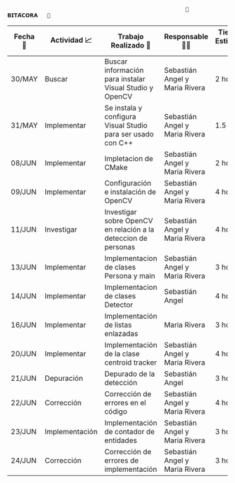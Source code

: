                                                              🔰   𝗕𝗜𝗧𝗔́𝗖𝗢𝗥𝗔   🔰  
| Fecha   📆   | Actividad 📈 |  Trabajo Realizado 🔨 | Responsable 👨‍💻 | Tiempo Estimado ⏰ | Tiempo Real ⏰ |
|--------------|-----------|-------------------|-------------|-----------------|-------------|
| 30/MAY | Buscar      | Buscar información para instalar Visual Studio y OpenCV | Sebastián Angel y Maria Rivera | 2 horas  | 5 horas |
| 31/MAY | Implementar | Se instala y configura Visual Studio para ser usado con C++ | Sebastián Angel y Maria Rivera |  1.5 horas | 4 horas | 
| 08/JUN | Implementar | Impletacion de CMake | Sebastián Angel y Maria Rivera| 2 horas | 3 horas |
| 09/JUN | Implementar | Configuración e instalación de OpenCV | Sebastián Angel y Maria Rivera |  4 horas | 6 horas | 
| 11/JUN | Investigar  | Investigar sobre OpenCV en relación a la deteccion de personas |Sebastián Angel y Maria Rivera |  4 horas | 6 horas | 
| 13/JUN | Implementar | Implementacion de clases Persona y main |Sebastián Angel y Maria Rivera |  3 horas | 5  horas | 
| 14/JUN | Implementar | Implementacion de clases Detector  |Sebastián Angel |  4 horas | 6 horas | 
| 16/JUN | Implementar | Implementación de listas enlazadas | Maria Rivera | 3 horas | 4 horas |
| 20/JUN | Implementar | Implementación de la clase centroid tracker | Sebastián Angel y Maria Rivera | 4 horas | 8 horas |
| 21/JUN | Depuración | Depurado de la detección | Sebastián Angel | 3 horas | 6 horas |
| 22/JUN | Corrección | Corrección de errores en el código | Sebastián Angel y Maria Rivera | 4 horas | 8 horas |
| 23/JUN | Implementación | Implementación de contador de entidades | Sebastián Angel y Maria Rivera | 3 horas | 5 horas |
| 24/JUN | Corrección | Corrección de errores de implementación | Sebastián Angel y Maria Rivera | 3 horas | 4 horas |
